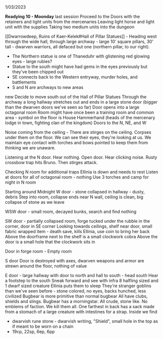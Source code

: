 1/03/2023

**Readying 10 - Moonday**
last session
Proceed to the Doors with the retainers and light units from the mercenaries
Leaving light horse and light unit with the supplies
Taking two medium units into the dungeon

[[Dwarrowdeep, Ruins of Kaer-Kelek#Hall of Pillar Statues]] - Heading west through the wide hall, through large archway - large 10' square pillars, 30' tall - dwarven warriors, all defaced but one (northern pillar, to our right).
- The Northern statue is one of Thaneduhr with glistening red glowing eyes - large rubies?
- Statue to the south might have had gems in the eyes previously but they've been chipped out
- SE connects back to the Western entryway, murder holes, and battlements
- S and N are archways to new areas

new
Decide to move south out of the Hall of Pillar Statues
Through the archway a long hallway stretches out and ends in a large stone door (bigger than the dwarven doors we've seen so far)
Door opens into a large octagonal room
Room might have once been a training room and common area - symbol on the floor is House Hammerhand (heads of the mercenary lodge in town, fighting clan of the kingdom)
Doors to the N, NE, and W

Noise coming from the ceiling - There are stirges on the ceiling.  Corpses under them on the floor.
We can see their eyes, they're looking at us.  We maintain eye contact with torches and bows pointed to keep them from thinking we are unaware.

Listening at the N door.  Hear nothing.
Open door.  Hear clicking noise.  Rusty crossbow trap hits Bruno. Then stirges attack.

Checking N room for additional traps
Ellinia is down and needs to rest
Listen at doors for all of octagonal room - nothing
Use 3 torches and camp for night in N room

Starting around Midnight
W door - stone collapsed in hallway - dusty, debris
Step into room, collapse ends near N wall, ceiling is clean, big collapse of stone as we leave

WSW door - small room, decayed bunks, search and find nothing

SW door - partially collapsed room, forge tucked under the rubble in the corner, door in SE corner
Looking towards ceilings, shelf near door, small fabric wrapped item - death save, kills Ellinia, use coin to bring her back
Above the doorframe next to the shelf is a small clockwork cobra
Above the door is a small hole that the clockwork sits in

Door in forge room - Empty room

S door
Door is destroyed with axes, dwarven weapons and armor are strewn around the floor, nothing of value

E door - large hallway with door to north and hall to south - head south
Hear a footstep to the south
Sneak forward and see with infra 8 halfling sized and 1 dwarf sized creature
Ellinia puts them to sleep
They're stranger goblins than we've seen before - stone colored, no eyes, backs hunched, less civilized
Bugbear is more primitive than normal bugbear
All have clubs, shields and slings. Bugbear has a morningstar. All crude, stone like. No emblems of faction.
We kill them all.
One farthest in back has a sack made from a stomach of a large creature with intestines for a strap. Inside we find 
- dwarvish rune stone - dwarvish writing, "Shield", small hole in the top as if meant to be worn on a chain
- 19cp, 22sp, 6ep, 6pp
